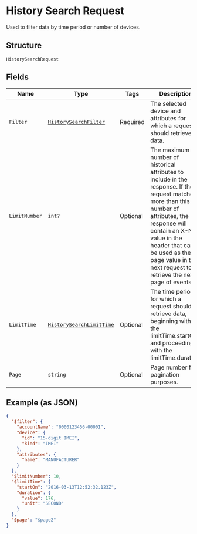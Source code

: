 
# History Search Request

Used to filter data by time period or number of devices.

## Structure

`HistorySearchRequest`

## Fields

| Name | Type | Tags | Description |
|  --- | --- | --- | --- |
| `Filter` | [`HistorySearchFilter`](../../doc/models/history-search-filter.md) | Required | The selected device and attributes for which a request should retrieve data. |
| `LimitNumber` | `int?` | Optional | The maximum number of historical attributes to include in the response. If the request matches more than this number of attributes, the response will contain an X-Next value in the header that can be used as the page value in the next request to retrieve the next page of events. |
| `LimitTime` | [`HistorySearchLimitTime`](../../doc/models/history-search-limit-time.md) | Optional | The time period for which a request should retrieve data, beginning with the limitTime.startOn and proceeding with the limitTime.duration. |
| `Page` | `string` | Optional | Page number for pagination purposes. |

## Example (as JSON)

```json
{
  "$filter": {
    "accountName": "0000123456-00001",
    "device": {
      "id": "15-digit IMEI",
      "kind": "IMEI"
    },
    "attributes": {
      "name": "MANUFACTURER"
    }
  },
  "$limitNumber": 10,
  "$limitTime": {
    "startOn": "2016-03-13T12:52:32.123Z",
    "duration": {
      "value": 176,
      "unit": "SECOND"
    }
  },
  "$page": "$page2"
}
```

